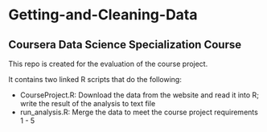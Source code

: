 # Getting-and-Cleaning-Data
## Coursera Data Science Specialization Course

This repo is created for the evaluation of the course project.

It contains two linked R scripts that do the following:
- CourseProject.R: Download the data from the website and read it into R; write the result of the analysis to text file
- run_analysis.R: Merge the data to meet the course project requirements 1 - 5
